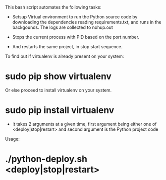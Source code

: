 This bash script automates the following tasks: 

* Setsup Virtual environment to run the Python source code by downloading the dependencies reading requirements.txt, and runs in the backgounds. The logs are collected to nohup.out

* Stops the current process with PID based on the port number.
* And restarts the same project, in stop start sequence.

To find out if virtualenv is already present on your system:
# sudo pip show virtualenv
Or else proceed to install virtualenv on your system.
# sudo pip install virtualenv


* It takes 2 arguments at a given time, first argument being either one of <deploy|stop|restart> and second argument is the Python project code

Usage:
# ./python-deploy.sh <deploy|stop|restart> <python-code-directory>
